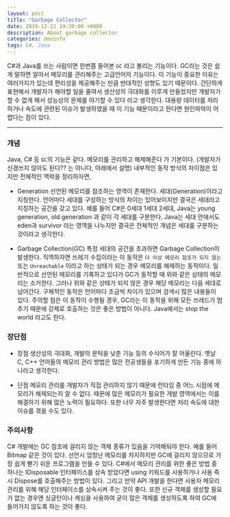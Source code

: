 ```yaml
---
layout: post
title: "Garbage Collector"
date: 2019-12-22 19:30:00 +0000
description: About garbage collector
categories: devinfo
tags: C#, Java
---
```


C#과 Java를 쓰는 사람이면 한번쯤 들어본 `GC` 라고 불리는 기능이다. GC라는 것은 쉽게 말하면 알아서 메모리를 관리해주는 고급언어의 기능이다. 이 기능이 중요한 이유는 여러가지가 있는데 편리성을 제공해주는 만큼 반대적인 성향도 있기 때문이다. 간단하게 표현해서 개발자가 해야할 일을 줄여서 생산성의 극대화를 이루게 만들었지만 개발자가 할 수 없게 해서 성능상의 문제를 야기할 수 있다 라고 생각한다. 대용량 데이터를 처리하거나 속도에 관련된 이슈가 발생하였을 때 이 기능 때문이라고 한다면 원인파악이 어렵다는 점이 있다.

---

### 개념

Java, C# 등 `GC`의 기능은 같다. 메모리를 관리하고 해제해준다 가 기본이다. (개발자가 신경쓰지 않아도 된다?? 는 아니다, 아래에서 설명)
내부적인 동작 방식의 차이점은 있지만 전체적인 맥락을 정리하자면,

- Generation
선언된 메모리를 참조하는 영역이 존재한다. 세대(Generation)이라고 지칭한다. 언어마다 세대를 구성하는 방식의 차이는 있어보이지만 결국은 세대라고 지칭하는 공간을 갖고 있다. 예를 들어 C#은 0세대 1세대 2세대, Java는 young generation, old generation 과 같이 각 세대를 구분한다. Java는 세대 안에서도 eden과 survivor 라는 영역을 나누지만 결국은 전체적인 개념은 세대를 구분하는 것이라고 생각한다.

- Garbage Collection(GC)
특정 세대의 공간을 초과하면 Garbage Collection이 발생한다. 직역하자면 쓰레기 수집이라는 이 동작은 `더 이상 메모리 참조가 되지 않는` 또는 `Unreachable` 이라고 하는 상태가 되는 경우 메모리를 해제하는 동작이다. 일반적으로 선언된 메모리를 기록하고 있다가 GC가 동작할 때 위와 같은 상태의 메모리는 소거한다. 그러나 위와 같은 상태가 되지 않은 경우 해당 메모리는 다음 세대로 넘어간다. 구체적인 동작은 언어마다 조금씩 차이가 있으며 검색시 많은 내용들이 있다. 주의할 점은 이 동작이 수행될 경우, GC라는 이 동작을 위해 모든 쓰레드가 멈추기 때문에 강제로 호출하는 것은 좋은 방법이 아니다. Java에서는 stop the world 라고도 한다.



### 장단점

- 장점
생산성의 극대화, 개발의 문턱을 낮춘 기능 등의 수식어가 잘 어울린다. 옛날 C, C++ 언어들의 메모리 관리 방법은 많은 전공생들을 포기하게 만든 기능 중에 하나라고 생각한다.

- 단점
메모리 관리를 개발자가 직접 관리하지 않기 때문에 런타임 중 어느 시점에 메모리가 해제되는지 알 수 없다. 때문에 많은 메모리가 필요한 개발 영역에서는 이를 해결하기 위해 많은 노력이 필요하다. 또한 너무 자주 발생한다면 처리 속도에 대한 이슈를 겪을 수도 있다.



### 주의사항

C# 개발에는 GC 참조에 걸리지 않는 객체 종류가 있음을 기억해둬야 한다. 예를 들어 Bitmap 같은 것이 있다. 선언시 엄청난 메모리를 차지하지만 GC에 걸리지 않으므로 가장 쉽게 뻗기 쉬운 프로그램을 만들 수 있다. C#에서 메모리 관리를 위한 좋은 방법 중 하나는 IDisposable 인터페이스를 상속 받았다면 using 키워드를 사용하거나 사용 즉시 Dispose를 호출해주는 방법이 있다. 그리고 만약 API 개발을 한다면 사용자 메모리 관리를 위해 해당 인터페이스를 상속시켜 주는 것이 좋다. 또한 신규 객체를 생성할 필요가 없는 경우엔 싱글턴이나 캐싱을 사용하여 굳이 많은 객체를 생성하도록 하여 GC에 들어가지 않도록 하는 것이 좋다.
